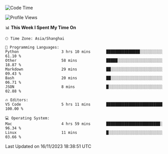 <!--START_SECTION:waka-->
![Code Time](http://img.shields.io/badge/Code%20Time-231%20hrs%2023%20mins-blue)

![Profile Views](http://img.shields.io/badge/Profile%20Views-7-blue)

📊 **This Week I Spent My Time On** 

```text
🕑︎ Time Zone: Asia/Shanghai

💬 Programming Languages: 
Python                   3 hrs 10 mins       ███████████████░░░░░░░░░░   61.10 % 
Other                    58 mins             █████░░░░░░░░░░░░░░░░░░░░   18.87 % 
Markdown                 29 mins             ██░░░░░░░░░░░░░░░░░░░░░░░   09.43 % 
Bash                     20 mins             ██░░░░░░░░░░░░░░░░░░░░░░░   06.71 % 
JSON                     8 mins              █░░░░░░░░░░░░░░░░░░░░░░░░   02.88 % 

🔥 Editors: 
VS Code                  5 hrs 11 mins       █████████████████████████   100.00 % 

💻 Operating System: 
Mac                      4 hrs 59 mins       ████████████████████████░   96.34 % 
Linux                    11 mins             █░░░░░░░░░░░░░░░░░░░░░░░░   03.66 % 
```


 Last Updated on 16/11/2023 18:38:51 UTC
<!--END_SECTION:waka-->